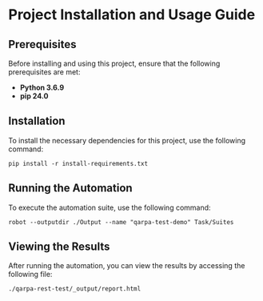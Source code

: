 # Project Installation and Usage Guide

## Prerequisites

Before installing and using this project, ensure that the following prerequisites are met:

- **Python 3.6.9**
- **pip 24.0**

## Installation

To install the necessary dependencies for this project, use the following command:

```
pip install -r install-requirements.txt
```
## Running the Automation
To execute the automation suite, use the following command:
```
robot --outputdir ./Output --name "qarpa-test-demo" Task/Suites
```
## Viewing the Results
After running the automation, you can view the results by accessing the following file:
```
./qarpa-rest-test/_output/report.html
```

